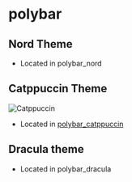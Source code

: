 # polybar

## Nord Theme

- Located in polybar_nord

## Catppuccin Theme

![Catppuccin](https://github.com/miscellaneous-mice/polybar/assets/79500624/7d744cec-4026-4ae7-99b5-127b9606842a)

- Located in [polybar_catppuccin](https://github.com/miscellaneous-mice/polybar/tree/main/polybar_catppuccin)

## Dracula theme

- Located in polybar_dracula
